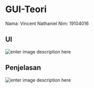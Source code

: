 # GUI-Teori

Nama: Vincent Nathaniel
Nim: 19104016

## UI
![enter image description here](https://i.ibb.co/QbFzzLf/Capture.png)

## Penjelasan 
![enter image description here](https://i.ibb.co/DkG2vVB/detil.png)


